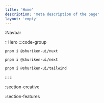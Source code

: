 ```yaml
---
title: 'Home'
description: 'meta description of the page'
layout: 'empty'
---
```


:Navbar

::Hero
:::code-group

```shell [Nuxt]
pnpm i @shuriken-ui/nuxt
```

```shell [Next.js]
pnpm i @shuriken-ui/next
```

```shell [Html]
pnpm i @shuriken-ui/tailwind
```

:::
::

:section-creative

:section-features